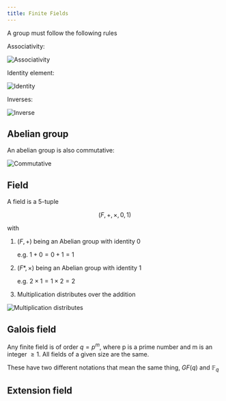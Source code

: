 ```yaml
---
title: Finite Fields
---
```


A group must follow the following rules

Associativity:

![Associativity](/img/Uni/CaC/ECC/associativity.png)

Identity element:

![Identity](/img/Uni/CaC/ECC/identity.png)

Inverses:

![Inverse](/img/Uni/CaC/ECC/inverse.png)

## Abelian group

An abelian group is also commutative:

![Commutative](/img/Uni/CaC/ECC/commutative.png)

## Field

A field is a 5-tuple

$$
(F, +, \times, 0, 1)
$$

with

1. $(F, +)$ being an Abelian group with identity 0

    e.g. $1+0=0+1=1$

2. $(F*, \times)$ being an Abelian group with identity 1

    e.g. $2\times 1=1\times 2 = 2$

3. Multiplication distributes over the addition

![Multiplication distributes](/img/Uni/CaC/ECC/mult_distributes.png)

## Galois field

<Theorem>

Any finite field is of order $q=p^m$, where p is a prime number and m is an integer $\geqslant 1$. All fields of a given size are the same.

</Theorem>

These have two different notations that mean the same thing, $GF(q)$ and $\mathbb{F}_q$

## Extension field
